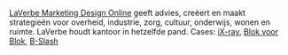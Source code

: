 <a target="_blank" href="http://www.laverbe.nl/">LaVerbe Marketing Design Online</a> geeft advies, creëert en maakt strategieën voor overheid, industrie, zorg, cultuur, onderwijs, wonen en ruimte. LaVerbe houdt kantoor in hetzelfde pand. Cases: [iX-ray](/#portfolio-ix-ray), [Blok voor Blok](/#portfolio-blok-voor-blok), [B-Slash](/#portfolio-b-slash)
